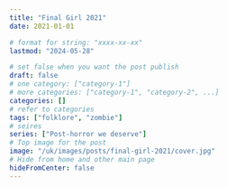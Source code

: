 ```yaml
---
title: "Final Girl 2021"
date: 2021-01-01

# format for string: "xxxx-xx-xx"
lastmod: "2024-05-28"

# set false when you want the post publish
draft: false
# one category: ["category-1"]
# more categories: ["category-1", "category-2", ...]
categories: []
# refer to categories
tags: ["folklore", "zombie"]
# seires
series: ["Post-horror we deserve"]
# Top image for the post
image: "/uk/images/posts/final-girl-2021/cover.jpg"
# Hide from home and other main page
hideFromCenter: false
---
```


<!--more-->